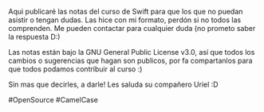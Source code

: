 Aqui publicaré las notas del curso de Swift para que los que no puedan asistir o tengan dudas.
Las hice con mi formato, perdón si no todos las comprenden. Me pueden contactar para cualquier duda (no prometo saber la respuesta D:)

Las notas están bajo la GNU General Public License v3.0, así que todos los cambios o sugerencias que hagan son publicos, por fa compartanlos para
que todos podamos contribuir al curso :)

Sin mas que decirles, a darle!
Les saluda su compañero Uriel :D

#OpenSource
#CamelCase
